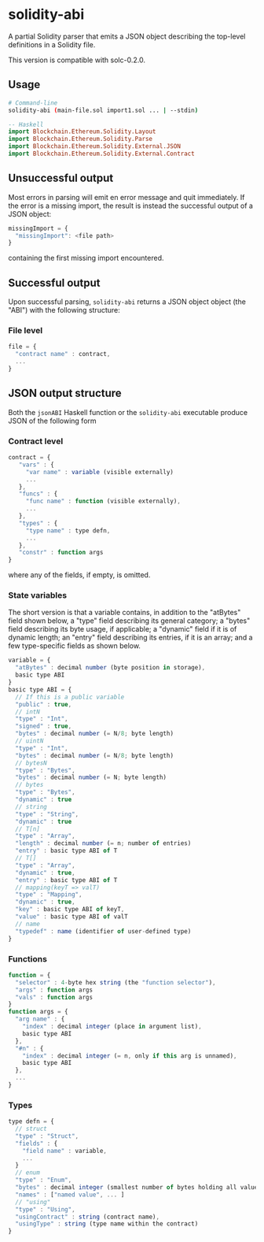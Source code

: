 # solidity-abi

A partial Solidity parser that emits a JSON object describing the
top-level definitions in a Solidity file.

This version is compatible with solc-0.2.0.

## Usage

```sh
# Command-line
solidity-abi (main-file.sol import1.sol ... | --stdin)
```
```haskell
-- Haskell
import Blockchain.Ethereum.Solidity.Layout
import Blockchain.Ethereum.Solidity.Parse            
import Blockchain.Ethereum.Solidity.External.JSON    
import Blockchain.Ethereum.Solidity.External.Contract
```

## Unsuccessful output
Most errors in parsing will emit en error message and quit immediately.  If the error is a missing import, the result is instead the successful output of a JSON object:
```js
missingImport = {
  "missingImport": <file path>
}
```
containing the first missing import encountered.

## Successful output
Upon successful parsing, `solidity-abi` returns a JSON object object (the
"ABI") with the following structure:

### File level
```js
file = {
  "contract name" : contract,
  ...
}
```

## JSON output structure

Both the `jsonABI` Haskell function or the `solidity-abi` executable
produce JSON of the following form

### Contract level
```js
contract = {
   "vars" : {
     "var name" : variable (visible externally)
     ...
   },
   "funcs" : {
     "func name" : function (visible externally),
     ...
   },
   "types" : {
     "type name" : type defn,
     ...
   },
   "constr" : function args
}
```
where any of the fields, if empty, is omitted.

### State variables

The short version is that a variable contains, in addition to the
"atBytes" field shown below, a "type" field describing its general
category; a "bytes" field describing its byte usage, if applicable; a
"dynamic" field if it is of dynamic length; an "entry" field
describing its entries, if it is an array; and a few type-specific
fields as shown below.

```js
variable = {
  "atBytes" : decimal number (byte position in storage),
  basic type ABI
}
basic type ABI = {
  // If this is a public variable
  "public" : true,
  // intN
  "type" : "Int",
  "signed" : true,
  "bytes" : decimal number (= N/8; byte length)
  // uintN
  "type" : "Int",
  "bytes" : decimal number (= N/8; byte length)
  // bytesN
  "type" : "Bytes",
  "bytes" : decimal number (= N; byte length)
  // bytes
  "type" : "Bytes",
  "dynamic" : true
  // string
  "type" : "String",
  "dynamic" : true
  // T[n]
  "type" : "Array",
  "length" : decimal number (= n; number of entries)
  "entry" : basic type ABI of T
  // T[]
  "type" : "Array",
  "dynamic" : true,
  "entry" : basic type ABI of T
  // mapping(keyT => valT)
  "type" : "Mapping",
  "dynamic" : true,
  "key" : basic type ABI of keyT,
  "value" : basic type ABI of valT
  // name
  "typedef" : name (identifier of user-defined type)
}
```

### Functions
```js
function = {
  "selector" : 4-byte hex string (the "function selector"),
  "args" : function args
  "vals" : function args
}
function args = {
  "arg name" : {
    "index" : decimal integer (place in argument list),
    basic type ABI
  },
  "#n" : {
    "index" : decimal integer (= n, only if this arg is unnamed),
    basic type ABI
  },
  ...
}
```

### Types

```js
type defn = {
  // struct
  "type" : "Struct",
  "fields" : {
    "field name" : variable,
    ...
  }
  // enum
  "type" : "Enum",
  "bytes" : decimal integer (smallest number of bytes holding all values),
  "names" : ["named value", ... ]
  // "using"
  "type" : "Using",
  "usingContract" : string (contract name),
  "usingType" : string (type name within the contract)
}
```
